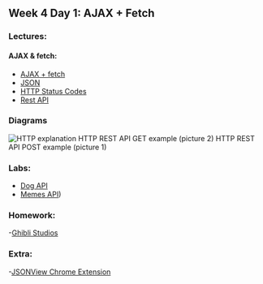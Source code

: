 ## Week 4 Day 1: AJAX + Fetch

### Lectures:

#### AJAX & fetch:
- [AJAX + fetch](https://www.dropbox.com/sh/e533hpeddk382u5/AACA9wP1fi3QmBOiIIEnVroqa/Certified%20Full%20Stack%20Web%20Developer%20Bootcamp/Level%201%3A%20Web%20Development%20Essentials/Task%202?dl=0&preview=WD+L1T02+-+Intro+to+Web+Development.pdf&subfolder_nav_tracking=1)
- [JSON](https://www.dropbox.com/sh/e533hpeddk382u5/AABWxHBdUZ-6rBqQH-RgVd7oa/Certified%20Full%20Stack%20Web%20Developer%20Bootcamp/Level%201%3A%20Web%20Development%20Essentials/Task%2013?dl=0&subfolder_nav_tracking=1)
- [HTTP Status Codes](https://developer.mozilla.org/en-US/docs/Web/HTTP/Status#server_error_responses)
- [Rest API](https://phpenthusiast.com/blog/what-is-rest-api)

### Diagrams
 ![HTTP explanation](https://files.slack.com/files-pri/T02FM3FE1DJ-F02L1QE2MU1/download/screen_shot_2021-10-31_at_18.32.37.png)
HTTP REST API GET example (picture 2)
HTTP REST API POST example (picture 1)




### Labs:

* [Dog API](https://dog.ceo/dog-api/)
* [Memes API](https://github.com/Tuwaiq-1000-JS-al-Baha/HW_Week3_Day1_AJAX))



### Homework:
-[Ghibli Studios](https://github.com/Tuwaiq-1000-JS-al-Baha/HW_Week4_Day1_API_fetch) 


### Extra:
-[JSONView Chrome Extension](https://chrome.google.com/webstore/detail/jsonview/chklaanhfefbnpoihckbnefhakgolnmc?hl=en)

